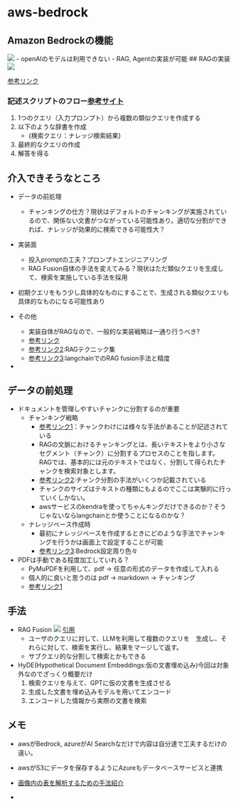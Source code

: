 # aws-bedrock

## Amazon Bedrockの機能
<img src=https://assets.st-note.com/img/1708999128925-eRd62bfyom.png>
- openAIのモデルは利用できない
- RAG, Agentの実装が可能
## RAGの実装
<img src=https://assets.st-note.com/img/1709003490736-646eypam9T.png>

[参考リンク](https://note.com/roku385/n/n80e16337a400)

### 記述スクリプトのフロー[参考サイト](https://zenn.dev/spiralai/articles/a189f4cbe6541c)
1. 1つのクエリ（入力プロンプト）から複数の類似クエリを作成する
2. 以下のような辞書を作成
    - {検索クエリ：ナレッジ検索結果}
3. 最終的なクエリの作成
4. 解答を得る

## 介入できそうなところ
- データの前処理
    - チャンキングの仕方？現状はデフォルトのチャンキングが実施されているので、関係ない文書がつながっている可能性あり。適切な分割ができれば、ナレッジが効果的に検索できる可能性大？
- 実装面
    - 投入promptの工夫？プロンプトエンジニアリング
    - RAG Fusion自体の手法を変えてみる？現状はただ類似クエリを生成して、検索を実施している手法を採用
- 初期クエリをもう少し具体的なものにすることで、生成される類似クエリも具体的なものになる可能性あり
- その他
    - 実装自体がRAGなので、一般的な実装戦略は一通り行うべき?
    - [参考リンク](https://qiita.com/jw-automation/items/045917be7b558509fdf2)
    - [参考リンク2](https://zenn.dev/knowledgesense/articles/47de9ead8029ba):RAGテクニック集
    - [参考リンク3](https://zenn.dev/aidemy/articles/97d5fb6ac03a4f):langchainでのRAG fusion手法と精度

- 
## データの前処理
- ドキュメントを管理しやすいチャンクに分割するのが重要
    - チャンキング戦略
        - [参考リンク1](https://fintan.jp/page/10301/)：チャンクわけには様々な手法があることが記述されている
        - RAGの文脈におけるチャンキングとは、長いテキストをより小さなセグメント（チャンク）に分割するプロセスのことを指します。RAGでは、基本的には元のテキストではなく、分割して得られたチャンクを検索対象とします。
        - [参考リンク2](https://zenn.dev/chenchang/articles/7556d1e3129ec0):チャンク分割の手法がいくつか記載されている
        - チャンクのサイズはテキストの種類にもよるのでここは実験的に行っていくしかない。
        - awsサービスのkendraを使ってちゃんキングだけできるのか？そうじゃないならlangchainとか使うことになるのかな？
    - ナレッジベース作成時
        - 最初にナレッジベースを作成するときにどのような手法でチャンキングを行うかは画面上で設定することが可能
        - [参考リンク3](https://note.com/yutaito_opst/n/n439eb2b35f5b#cac94253-5b99-471d-8a27-3c3fda05ed06):Bedrock設定周り色々
- PDFは手動である程度加工していれる？
    - PyMuPDFを利用して、pdf -> 任意の形式のデータを作成して入れる
    - 個人的に良いと思うのは pdf -> markdown -> チャンキング
    - [参考リンク1](https://qiita.com/jamie-lemon/items/455e14f83b4f5c81034b)

## 手法
- RAG Fusion
<img src=https://fintan.jp/wp-content/uploads/2024/01/rag_fusion.png> [引用](https://fintan.jp/page/10301/)
    - ユーザのクエリに対して、LLMを利用して複数のクエリを　生成し、それらに対して、検索を実行し、結果をマージして返す。
    - サブクエリ的な分割して検索とかもできる
- HyDE(Hypothetical Document Embeddings:仮の文書埋め込み)今回は対象外なのでざっくり概要だけ
    1. 検索クエリを与えて、GPTに仮の文書を生成させる
    2. 生成した文書を埋め込みモデルを用いてエンコード
    3. エンコードした情報から実際の文書を検索

## メモ
- awsがBedrock, azureがAI Searchなだけで内容は自分達で工夫するだけの違い。
- awsがS3にデータを保存するようにAzureもデータベースサービスと連携

- [画像内の表を解析するための手法紹介](https://note.com/qunasys/n/nf9ee9a4e5d60)

- 